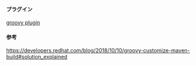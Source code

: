 

#### プラグイン  
[groovy plugin](https://groovy.github.io/gmaven/groovy-maven-plugin/index.html)  



#### 参考
https://developers.redhat.com/blog/2018/10/10/groovy-customize-maven-build#solution_explained  